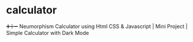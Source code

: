 # calculator
➕➗➖ Neumorphism Calculator using Html CSS &amp; Javascript | Mini Project | Simple Calculator with Dark Mode
